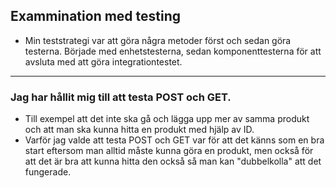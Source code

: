 ## Exammination med testing

- Min teststrategi var att göra några metoder först och sedan göra testerna.
Började med enhetstesterna, sedan komponenttesterna för att avsluta med att
göra integrationtestet.

-----------

### Jag har hållit mig till att testa POST och GET. 
- Till exempel att det inte ska gå och lägga upp mer av samma produkt och
att man ska kunna hitta en produkt med hjälp av ID.
- Varför jag valde att testa POST och GET var för att det känns som en bra start
eftersom man alltid måste kunna göra en produkt, men också för att det är bra
att kunna hitta den också så man kan "dubbelkolla" att det fungerade.